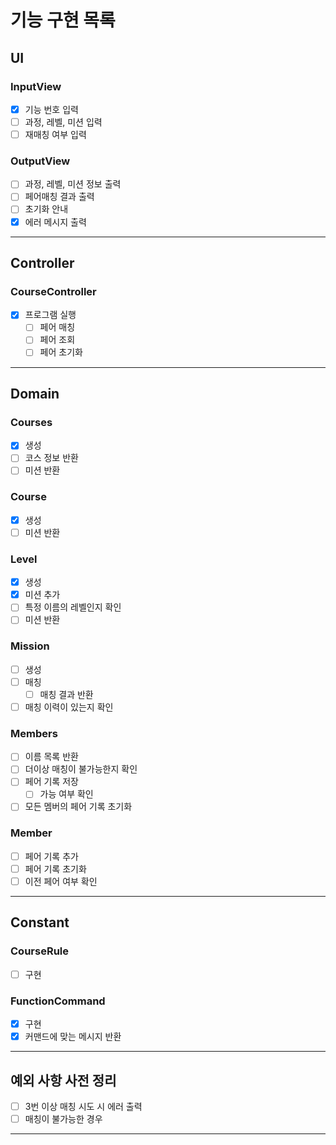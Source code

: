 # 기능 구현 목록

## UI
### InputView
- [x] 기능 번호 입력
- [ ] 과정, 레벨, 미션 입력
- [ ] 재매칭 여부 입력

### OutputView
- [ ] 과정, 레벨, 미션 정보 출력
- [ ] 페어매칭 결과 출력
- [ ] 초기화 안내
- [x] 에러 메시지 출력
---

## Controller
### CourseController
- [x] 프로그램 실행
  - [ ] 페어 매칭
  - [ ] 페어 조회
  - [ ] 페어 초기화
---

## Domain

### Courses
- [x] 생성
- [ ] 코스 정보 반환
- [ ] 미션 반환

### Course
- [x] 생성
- [ ] 미션 반환

### Level
- [x] 생성
- [x] 미션 추가
- [ ] 특정 이름의 레벨인지 확인
- [ ] 미션 반환

### Mission
- [ ] 생성
- [ ] 매칭
  - [ ] 매칭 결과 반환
- [ ] 매칭 이력이 있는지 확인

### Members
- [ ] 이름 목록 반환
- [ ] 더이상 매칭이 불가능한지 확인
- [ ] 페어 기록 저장
  - [ ] 가능 여부 확인
- [ ] 모든 멤버의 페어 기록 초기화

### Member
- [ ] 페어 기록 추가
- [ ] 페어 기록 초기화
- [ ] 이전 페어 여부 확인
---

## Constant
### CourseRule
- [ ] 구현

### FunctionCommand 
- [x] 구현
- [x] 커맨드에 맞는 메시지 반환
---

## 예외 사항 사전 정리
- [ ] 3번 이상 매칭 시도 시 에러 출력
- [ ] 매칭이 불가능한 경우 
---